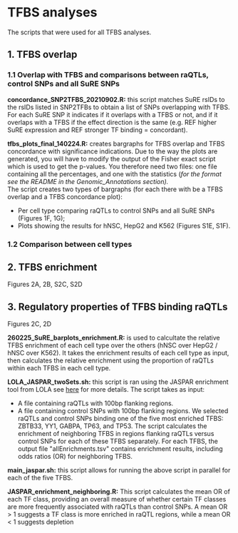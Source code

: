 # TFBS analyses
The scripts that were used for all TFBS analyses.

## 1. TFBS overlap
### 1.1 Overlap with TFBS and comparisons between raQTLs, control SNPs and all SuRE SNPs
**concordance_SNP2TFBS_20210902.R:** this script matches SuRE rsIDs to the rsIDs listed in SNP2TFBs to obtain a list of SNPs overlapping with TFBS. For each SuRE SNP it indicates if it overlaps with a TFBS or not, and if it overlaps with a TFBS if the effect direction is the same (e.g. REF higher SuRE expression and REF stronger TF binding = concordant). 

**tfbs_plots_final_140224.R:** creates bargraphs for TFBS overlap and TFBS concordance with significance indications. Due to the way the plots are generated, you will have to modify the output of the Fisher exact script which is used to get the p-values. You therefore need two files: one file containing all the percentages, and one with the statistics (_for the format see the README in the Genomic_Annotations section)._ \
The script creates two types of bargraphs (for each there with be a TFBS overlap and a TFBS concordance plot):
- Per cell type comparing raQTLs to control SNPs and all SuRE SNPs (Figures 1F, 1G);
- Plots showing the results for hNSC, HepG2 and K562 (Figures S1E, S1F).

### 1.2 Comparison between cell types


## 2. TFBS enrichment
Figures 2A, 2B, S2C, S2D

## 3. Regulatory properties of TFBS binding raQTLs 
Figures 2C, 2D


**260225_SuRE_barplots_enrichment.R:** is used to calcultate the relative TFBS enrichment of each cell type over the others (hNSC over HepG2 / hNSC over K562). It takes the enrichment results of each cell type as input, then calculates the relative enrichment using the proportion of raQTLs within each TFBS in each cell type. 

**LOLA_JASPAR_twoSets.sh:** this script is ran using the JASPAR enrichment tool from LOLA see [here](https://bitbucket.org/CBGR/jaspar_enrichment/src/master/) for more details. 
The script takes as input:
- A file containing raQTLs with 100bp flanking regions.
- A file containing control SNPs with 100bp flanking regions.
We selected raQTLs and control SNPs binding one of the five most enriched TFBS: ZBTB33, YY1, GABPA, TP63, and TP53. The script calculates the enrichment of neighboring TFBS in regions flanking raQTLs versus control SNPs for each of these TFBS separately. For each TFBS, the output file "allEnrichments.tsv" contains enrichment results, including odds ratios (OR) for neighboring TFBS.

**main_jaspar.sh:** this script allows for running the above script in parallel for each of the five TFBS. 

**JASPAR_enrichment_neighboring.R:** This script calculates the mean OR of each TF class, providing an overall measure of whether certain TF classes are more frequently associated with raQTLs than control SNPs. A mean OR > 1 suggests a TF class is more enriched in raQTL regions, while a mean OR < 1 suggests depletion
